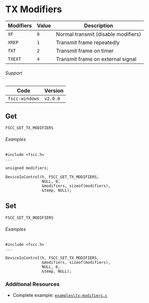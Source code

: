# TX Modifiers

| Modifiers | Value | Description
| -------- | ------ | -----------
| `XF`     | `0`    | Normal transmit (disable modifiers)
| `XREP`   | `1`    | Transmit frame repeatedly
| `TXT`    | `2`    | Transmit frame on timer
| `TXEXT`  | `4`    | Transmit frame on external signal

###### Support
| Code           | Version
| -------------- | --------
| `fscc-windows` | `v2.0.0` 

## Get
```c
FSCC_GET_TX_MODIFIERS
```

###### Examples
```
#include <fscc.h>
...

unsigned modifiers;

DeviceIoControl(h, FSCC_GET_TX_MODIFIERS, 
				NULL, 0, 
				&modifiers, sizeof(modifiers), 
				&temp, NULL);	
```


## Set
```c
FSCC_SET_TX_MODIFIERS
```

###### Examples
```
#include <fscc.h>
...

DeviceIoControl(h, FSCC_SET_TX_MODIFIERS, 
				&modifiers, sizeof(modifiers), 
				NULL, 0, 
				&temp, NULL);
```


### Additional Resources
- Complete example: [`examples\tx-modifiers.c`](https://github.com/commtech/fscc-windows/blob/master/examples/tx-modifiers.c)
